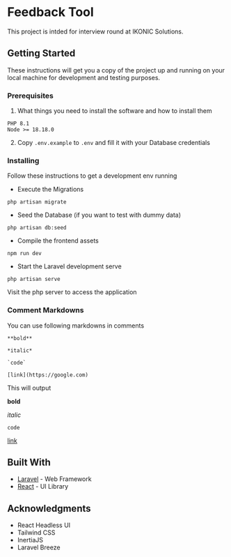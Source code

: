 # Feedback Tool

This project is intded for interview round at IKONIC Solutions. 

## Getting Started

These instructions will get you a copy of the project up and running on your local machine for development and testing purposes.

### Prerequisites

 1. What things you need to install the software and how to install them

```
PHP 8.1
Node >= 18.18.0
```

2. Copy `.env.example` to `.env` and fill it with your Database credentials

### Installing

Follow these instructions to get a development env running

- Execute the Migrations

```
php artisan migrate
```

- Seed the Database (if you want to test with dummy data)

```
php artisan db:seed
```

- Compile the frontend assets

```
npm run dev
```

- Start the Laravel development serve

```
php artisan serve
```

Visit the php server to access the application

### Comment Markdowns

You can use following markdowns in comments

```
**bold**

*italic*

`code`

[link](https://google.com)

```

This will output

**bold**

*italic*

`code`

[link](https://google.com)

## Built With

* [Laravel](https://laravel.com/docs/10.x) - Web Framework
* [React](https://react.dev/reference/react) - UI Library

## Acknowledgments

* React Headless UI
* Tailwind CSS
* InertiaJS
* Laravel Breeze
